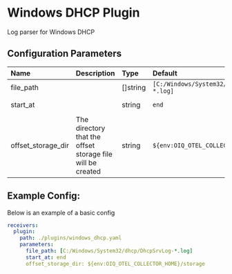 # Windows DHCP Plugin

Log parser for Windows DHCP

## Configuration Parameters

| Name | Description | Type | Default | Required | Values |
|:-- |:-- |:-- |:-- |:-- |:-- |
| file_path | <nil> | []string | `[C:/Windows/System32/dhcp/DhcpSrvLog-*.log]` | false |  |
| start_at | <nil> | string | `end` | false | `beginning`, `end` |
| offset_storage_dir | The directory that the offset storage file will be created | string | `${env:OIQ_OTEL_COLLECTOR_HOME}/storage` | false |  |

## Example Config:

Below is an example of a basic config

```yaml
receivers:
  plugin:
    path: ./plugins/windows_dhcp.yaml
    parameters:
      file_path: [C:/Windows/System32/dhcp/DhcpSrvLog-*.log]
      start_at: end
      offset_storage_dir: ${env:OIQ_OTEL_COLLECTOR_HOME}/storage
```
